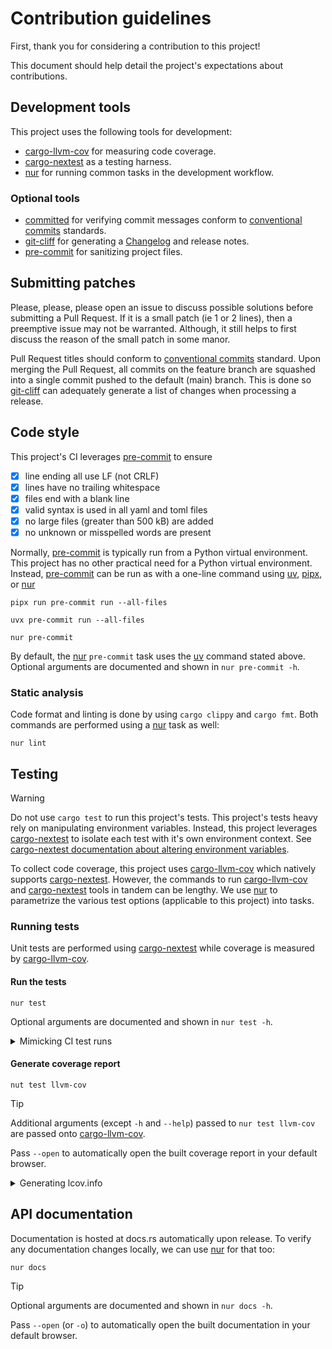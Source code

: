 <!-- markdownlint-disable MD033 -->
# Contribution guidelines

First, thank you for considering a contribution to this project!

This document should help detail the project's expectations about contributions.

## Development tools

This project uses the following tools for development:

- [cargo-llvm-cov] for measuring code coverage.
- [cargo-nextest] as a testing harness.
- [nur] for running common tasks in the development workflow.

### Optional tools

- [committed] for verifying commit messages conform to [conventional commits] standards.
- [git-cliff] for generating a [Changelog](CHANGELOG.md) and release notes.
- [pre-commit] for sanitizing project files.

[cargo-llvm-cov]: https://crates.io/crates/cargo-llvm-cov
[cargo-nextest]: https://crates.io/crates/cargo-nextest
[nur]: https://crates.io/crates/nur
[committed]: https://crates.io/crates/committed
[conventional commits]: https://www.conventionalcommits.org
[git-cliff]: https://crates.io/crates/git-cliff
[pre-commit]: https://pre-commit.com

## Submitting patches

Please, please, please open an issue to discuss possible solutions before submitting a Pull Request.
If it is a small patch (ie 1 or 2 lines), then a preemptive issue may not be warranted.
Although, it still helps to first discuss the reason of the small patch in some manor.

Pull Request titles should conform to [conventional commits] standard.
Upon merging the Pull Request, all commits on the feature branch are squashed into a single commit pushed to the default (main) branch.
This is done so [git-cliff] can adequately generate a list of changes when processing a release.

## Code style

[uv]: https://docs.astral.sh/uv
[pipx]: https://pipx.pypa.io/stable

This project's CI leverages [pre-commit] to ensure

- [x] line ending all use LF (not CRLF)
- [x] lines have no trailing whitespace
- [x] files end with a blank line
- [x] valid syntax is used in all yaml and toml files
- [x] no large files (greater than 500 kB) are added
- [x] no unknown or misspelled words are present

Normally, [pre-commit] is typically run from a Python virtual environment.
This project has no other practical need for a Python virtual environment.
Instead, [pre-commit] can be run as with a one-line command using [uv], [pipx], or [nur]

```shell
pipx run pre-commit run --all-files
```

```shell
uvx pre-commit run --all-files
```

```shell
nur pre-commit
```

By default, the [nur] `pre-commit` task uses the [uv] command stated above.
Optional arguments are documented and shown in `nur pre-commit -h`.

### Static analysis

Code format and linting is done by using `cargo clippy` and `cargo fmt`.
Both commands are performed using a [nur] task as well:

```shell
nur lint
```

## Testing

> [!WARNING]
> Do not use `cargo test` to run this project's tests.
> This project's tests heavy rely on manipulating environment variables.
> Instead, this project leverages [cargo-nextest] to isolate each test with
> it's own environment context.
> See [cargo-nextest documentation about altering environment variables][cargo-nextest-env-docs].

[cargo-nextest-env-docs]: https://nexte.st/docs/configuration/env-vars/#altering-the-environment-within-tests

To collect code coverage, this project uses [cargo-llvm-cov] which natively supports [cargo-nextest].
However, the commands to run [cargo-llvm-cov] and [cargo-nextest] tools in tandem can be lengthy.
We use [nur] to parametrize the various test options (applicable to this project) into tasks.

### Running tests

Unit tests are performed using [cargo-nextest] while coverage is measured by [cargo-llvm-cov].

#### Run the tests

```shell
nur test
```

Optional arguments are documented and shown in `nur test -h`.

<details><summary>Mimicking CI test runs</summary>

The `default` test profile skips tests that are known to run longer than
10 seconds and only shows verbose output for tests that fail.
The `ci` test profile includes slow tests and enables more verbose output.
To enable the `ci` test profile, simply pass `--profile ci` (or `-p ci`)
to the `nur test` command:

```shell
nur test -p ci
```

</details>

#### Generate coverage report

```shell
nut test llvm-cov
```

> [!TIP]
> Additional arguments (except `-h` and `--help`) passed to `nur test llvm-cov` are
> passed onto [cargo-llvm-cov].
>
> Pass `--open` to automatically open the built coverage report in your default browser.

<details><summary>Generating lcov.info</summary>

A "lcov.info" file is uploaded to codecov.
Some developer tooling might also make use of the lcov format (eg. the VS Code ext named "Coverage Gutters").
This lcov.info file can be created with our [nur] task:

```shell
nur test lcov
```

</details>

## API documentation

Documentation is hosted at docs.rs automatically upon release.
To verify any documentation changes locally, we can use [nur] for that too:

```shell
nur docs
```

> [!TIP]
> Optional arguments are documented and shown in `nur docs -h`.
>
> Pass `--open` (or `-o`) to automatically open the built documentation in your default browser.
